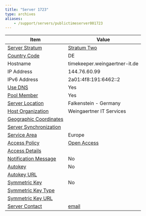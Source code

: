 ```yaml
---
title: "Server 1723"
type: archives
aliases:
    - /support/servers/publictimeserver001723
---
```


| Item | Value |
| ----- | ----- |
| [Server Stratum](/support/servers/serverstratum) | [Stratum Two](/support/servers/stratumtwotimeservers) |
| [Country Code](/support/servers/countrycode) | DE |
| Hostname |  timekeeper.weingaertner-it.de |
| IP Address |  144.76.60.99 |
| IPv6 Address |  2a01:4f8:191:6462::2 |
| [Use DNS](/support/servers/usedns) | Yes |
| [Pool Member](/support/servers/poolmember) | Yes |
| [Server Location](/support/servers/serverlocation) |  Falkenstein - Germany |
| [Host Organization](/support/servers/hostorganization) |  Weingaertner IT Services |
| [ Geographic Coordinates](/support/servers/geographiccoordinates) | |
| [Server Synchronization](/support/servers/serversynchronization) |  |
| [Service Area](/support/servers/servicearea) | Europe |
| [Access Policy](/support/servers/accesspolicy) | [Open Access](/support/servers/openaccess) |
| [Access Details](/support/servers/accessdetails) |  |
| [Notification Message](/support/servers/notificationmessage) | No |
| [Autokey](/support/servers/autokey) | No |
| [Autokey URL](/support/servers/autokeyurl) | |
| [Symmetric Key](/support/servers/symmetrickey) | No |
| [Symmetric Key Type](/support/servers/symmetrickeytype) | |
| [Symmetric Key URL](/support/servers/symmetrickeyurl) | |
| [Server Contact](/support/servers/servercontact) | [email](mailto:markus@weingaertner-it.de) |
